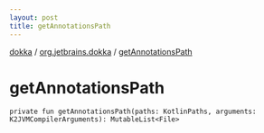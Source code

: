 ```yaml
---
layout: post
title: getAnnotationsPath
---
```

[dokka](../index.md) / [org.jetbrains.dokka](index.md) / [getAnnotationsPath](getAnnotationsPath.md)

# getAnnotationsPath

```
private fun getAnnotationsPath(paths: KotlinPaths, arguments: K2JVMCompilerArguments): MutableList<File>
```
